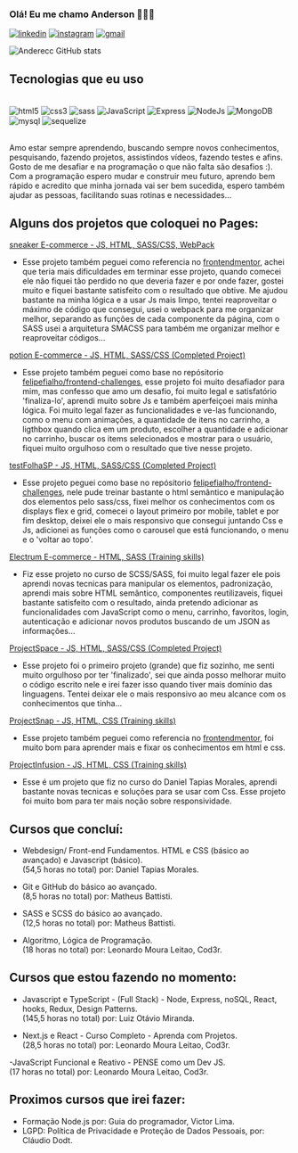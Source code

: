

### Olá! Eu me chamo Anderson 🤘🙋‍♂️

[![linkedin](https://img.shields.io/badge/LinkedIn-0077B5?style=for-the-badge&logo=linkedin&logoColor=white)](https://www.linkedin.com/in/andersondb06/)
[![instagram](https://img.shields.io/badge/Instagram-E4405F?style=for-the-badge&logo=instagram&logoColor=white)](https://instagram.com/anderecs)
[![gmail](https://img.shields.io/badge/Gmail-D14836?style=for-the-badge&logo=gmail&logoColor=white)](mailto:andersondbl06@gmail.com)

![Anderecc GitHub stats](https://github-readme-stats.vercel.app/api?username=anderecc&show_icons=true&theme=dracula)

## Tecnologias que eu uso

<div style="display: inline-block"><br>
<img align="center" alt="html5" src="https://img.shields.io/badge/HTML5-E34F26?style=for-the-badge&logo=html5&logoColor=white" />
<img align="center" alt="css3" src="https://img.shields.io/badge/CSS3-1572B6?style=for-the-badge&logo=css3&logoColor=white" />
<img align="center" alt="sass" src="https://img.shields.io/badge/Sass-CC6699?style=for-the-badge&logo=sass&logoColor=white" />
<img align="center" alt="JavaScript" src="https://img.shields.io/badge/JavaScript-323330?style=for-the-badge&logo=javascript&logoColor=F7DF1E" />
<img align="center" alt="Express" src="https://img.shields.io/badge/Express.js-404D59?style=for-the-badge" />
<img align="center" alt="NodeJs" src="https://img.shields.io/badge/Node.js-43853D?style=for-the-badge&logo=node.js&logoColor=white" />
<img align="center" alt="MongoDB" src="https://img.shields.io/badge/MongoDB-4EA94B?style=for-the-badge&logo=mongodb&logoColor=white" />
<img align="center" alt="mysql" src="https://img.shields.io/badge/MySQL-00000F?style=for-the-badge&logo=mysql&logoColor=white" />
<img align="center" alt="sequelize" src="https://img.shields.io/badge/sequelize-323330?style=for-the-badge&logo=sequelize&logoColor=blue" />

</div></br></br>

Amo estar sempre aprendendo, buscando sempre novos conhecimentos, pesquisando, fazendo projetos, assistindos vídeos, fazendo testes e afins. Gosto de me desafiar e na programação o que não falta são desafios :). Com a programação espero mudar e construir meu futuro, aprendo bem rápido e acredito que minha jornada vai ser bem sucedida, espero também ajudar as pessoas, facilitando suas rotinas e necessidades... 

## Alguns dos projetos que coloquei no Pages:
[sneaker E-commerce - JS, HTML, SASS/CSS, WebPack](https://anderecc.github.io/sneakerE-commerce/)</br>
- Esse projeto também peguei como referencia no [frontendmentor](https://www.frontendmentor.io/challenges), achei que teria mais dificuldades em terminar esse projeto, quando comecei ele não fiquei tão perdido no que deveria fazer e por onde fazer, gostei muito e fiquei bastante satisfeito com o resultado que obtive. Me ajudou bastante na minha lógica e a usar Js mais limpo, tentei reaproveitar o máximo de código que consegui, usei o webpack para me organizar melhor, separando as funções de cada componente da página, com o SASS usei a arquitetura SMACSS para também me organizar melhor e reaproveitar códigos...

[potion E-commerce - JS, HTML, SASS/CSS (Completed Project)](https://anderecc.github.io/potionE-commerce/)</br>
- Esse projeto também peguei como base no repósitorio [felipefialho/frontend-challenges](https://github.com/felipefialho/frontend-challenges), esse projeto foi muito desafiador para mim, mas confesso que amo um desafio, foi muito legal e satisfatório 'finaliza-lo', aprendi muito sobre Js e também aperfeiçoei mais minha lógica. Foi muito legal fazer as funcionalidades e ve-las funcionando, como o menu com animações, a quantidade de itens no carrinho, a ligthbox quando clica em um produto, escolher a quantidade e adicionar no carrinho, buscar os items selecionados e mostrar para o usuário, fiquei muito orgulhoso com o resultado que tive nesse projeto.

[testFolhaSP - JS, HTML, SASS/CSS (Completed Project)](https://anderecc.github.io/testFolhaSP/)</br>
- Esse projeto peguei como base no repósitorio [felipefialho/frontend-challenges](https://github.com/felipefialho/frontend-challenges), nele pude treinar bastante o html semântico e manipulação dos elementos pelo sass/css, fixei melhor os conhecimentos com os displays flex e grid, comecei o layout primeiro por mobile, tablet e por fim desktop, deixei ele o mais responsivo que consegui juntando Css e Js, adicionei as funções como o carousel que está funcionando, o menu e o 'voltar ao topo'.

[Electrum E-commerce - HTML, SASS (Training skills)](https://anderecc.github.io/Electrum-E-Commerce/)</br>
- Fiz esse projeto no curso de SCSS/SASS, foi muito legal fazer ele pois aprendi novas tecnicas para manipular os elementos, padronização, aprendi mais sobre HTML semântico, componentes reutilizaveis, fiquei bastante satisfeito com o resultado, ainda pretendo adicionar as funcionalidades com JavaScript como o menu, carrinho, favoritos, login, autenticação e adicionar novos produtos buscando de um JSON as informações...

[ProjectSpace - JS, HTML, SASS/CSS (Completed Project)](https://anderecc.github.io/ProjectSpace/)</br>
- Esse projeto foi o primeiro projeto (grande) que fiz sozinho, me senti muito orgulhoso por ter 'finalizado', sei que ainda posso melhorar muito o código escrito nele e irei fazer isso quando tiver mais domínio das linguagens. Tentei deixar ele o mais responsivo ao meu alcance com os conhecimentos que tinha...

[ProjectSnap - JS, HTML, CSS (Training skills)](https://anderecc.github.io/ProjectSnap/)</br>
- Esse projeto também peguei como referencia no [frontendmentor](https://www.frontendmentor.io/challenges), foi muito bom para aprender mais e fixar os conhecimentos em html e css.

[ProjectInfusion - JS, HTML, CSS (Training skills)](https://anderecc.github.io/ProjectInfusion/)</br>
- Esse é um projeto que fiz no curso do Daniel Tapias Morales, aprendi bastante novas tecnicas e soluções para se usar com Css. Esse projeto foi muito bom para ter mais noção sobre responsividade.



## Cursos que concluí:
- Webdesign/ Front-end Fundamentos. HTML e CSS (básico ao avançado) e Javascript (básico). <br>
(54,5 horas no total) por: Daniel Tapias Morales.

- Git e GitHub do básico ao avançado. <br>
(8,5 horas no total) por: Matheus Battisti.

- SASS e SCSS do básico ao avançado. <br>
(12,5 horas no total) por: Matheus Battisti.

- Algoritmo, Lógica de Programação.<br>
(18 horas no total) por: Leonardo Moura Leitao, Cod3r.

## Cursos que estou fazendo no momento:
- Javascript e TypeScript - (Full Stack) - Node, Express, noSQL, React, hooks, Redux, Design Patterns.<br>
(145,5 horas no total) por: Luiz Otávio Miranda.

- Next.js e React - Curso Completo - Aprenda com Projetos.<br>
(28,5 horas no total) por: Leonardo Moura Leitao, Cod3r.

-JavaScript Funcional e Reativo - PENSE como um Dev JS.<br>
(17 horas no total) por: Leonardo Moura Leitao, Cod3r.



## Proximos cursos que irei fazer:
- Formação Node.js por: Guia do programador, Victor Lima.<br>
- LGPD: Política de Privacidade e Proteção de Dados Pessoais, por: Cláudio Dodt.



